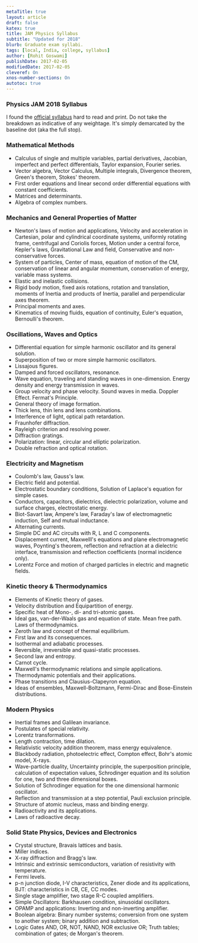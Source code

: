 ```yaml
---
metaTitle: true
layout: article
draft: false
katex: true
title: JAM Physics Syllabus
subtitle: "Updated for 2018"
blurb: Graduate exam syllabi.
tags: [local, India, college, syllabus]
author: [Rohit Goswami]
publishDate: 2017-02-05
modifiedDate: 2017-02-05
cleveref: On
xnos-number-sections: On
autotoc: true
---
```


### Physics JAM 2018 Syllabus

I found the [official syllabus](http://jam.iitb.ac.in/ph_syl.html) hard to read and print. Do not take the breakdown as indicative of any weightage. It's simply demarcated by the baseline dot (aka the full stop).

### Mathematical Methods

- Calculus of single and multiple variables, partial derivatives, Jacobian, imperfect and perfect differentials, Taylor expansion, Fourier series.
- Vector algebra, Vector Calculus, Multiple integrals, Divergence theorem, Green's theorem, Stokes' theorem.
- First order equations and linear second order differential equations with constant coefficients.
- Matrices and determinants.
- Algebra of complex numbers.

### Mechanics and General Properties of Matter

- Newton's laws of motion and applications, Velocity and acceleration in Cartesian, polar and cylindrical coordinate systems, uniformly rotating frame, centrifugal and Coriolis forces, Motion under a central force, Kepler's laws, Gravitational Law and field, Conservative and non-conservative forces.
- System of particles, Center of mass, equation of motion of the CM, conservation of linear and angular momentum, conservation of energy, variable mass systems.
- Elastic and inelastic collisions.
- Rigid body motion, fixed axis rotations, rotation and translation, moments of Inertia and products of Inertia, parallel and perpendicular axes theorem.
- Principal moments and axes.
- Kinematics of moving fluids, equation of continuity, Euler's equation, Bernoulli's theorem.

### Oscillations, Waves and Optics

- Differential equation for simple harmonic oscillator and its general solution.
- Superposition of two or more simple harmonic oscillators.
- Lissajous figures.
- Damped and forced oscillators, resonance.
- Wave equation, traveling and standing waves in one-dimension. Energy density and energy transmission in waves.
- Group velocity and phase velocity. Sound waves in media. Doppler Effect. Fermat's Principle.
- General theory of image formation.
- Thick lens, thin lens and lens combinations.
- Interference of light, optical path retardation.
- Fraunhofer diffraction.
- Rayleigh criterion and resolving power.
- Diffraction gratings.
- Polarization: linear, circular and elliptic polarization.
- Double refraction and optical rotation.

### Electricity and Magnetism

- Coulomb's law, Gauss's law.
- Electric field and potential.
- Electrostatic boundary conditions, Solution of Laplace's equation for simple cases.
- Conductors, capacitors, dielectrics, dielectric polarization, volume and surface charges, electrostatic energy.
- Biot-Savart law, Ampere's law, Faraday's law of electromagnetic induction, Self and mutual inductance.
- Alternating currents.
- Simple DC and AC circuits with R, L and C components.
- Displacement current, Maxwelll's equations and plane electromagnetic waves, Poynting's theorem, reflection and refraction at a dielectric interface, transmission and reflection coefficients (normal incidence only).
- Lorentz Force and motion of charged particles in electric and magnetic fields.

### Kinetic theory & Thermodynamics

- Elements of Kinetic theory of gases.
- Velocity distribution and Equipartition of energy.
- Specific heat of Mono-, di- and tri-atomic gases.
- Ideal gas, van-der-Waals gas and equation of state. Mean free path. Laws of thermodynamics.
- Zeroth law and concept of thermal equilibrium.
- First law and its consequences.
- Isothermal and adiabatic processes.
- Reversible, irreversible and quasi-static processes.
- Second law and entropy.
- Carnot cycle.
- Maxwell's thermodynamic relations and simple applications.
- Thermodynamic potentials and their applications.
- Phase transitions and Clausius-Clapeyron equation.
- Ideas of ensembles, Maxwell-Boltzmann, Fermi-Dirac and Bose-Einstein distributions.

### Modern Physics

- Inertial frames and Galilean invariance.
- Postulates of special relativity.
- Lorentz transformations.
- Length contraction, time dilation.
- Relativistic velocity addition theorem, mass energy equivalence.
- Blackbody radiation, photoelectric effect, Compton effect, Bohr's atomic model, X-rays.
- Wave-particle duality, Uncertainty principle, the superposition principle, calculation of expectation values, Schrodinger equation and its solution for one, two and three dimensional boxes.
- Solution of Schrodinger equation for the one dimensional harmonic oscillator.
- Reflection and transmission at a step potential, Pauli exclusion principle.
- Structure of atomic nucleus, mass and binding energy.
- Radioactivity and its applications.
- Laws of radioactive decay.

### Solid State Physics, Devices and Electronics

- Crystal structure, Bravais lattices and basis.
- Miller indices.
- X-ray diffraction and Bragg's law.
- Intrinsic and extrinsic semiconductors, variation of resistivity with temperature.
- Fermi levels.
- p-n junction diode, I-V characteristics, Zener diode and its applications, BJT: characteristics in CB, CE, CC modes.
- Single stage amplifier, two stage R-C coupled amplifiers.
- Simple Oscillators: Barkhausen condition, sinusoidal oscillators.
- OPAMP and applications: Inverting and non-inverting amplifier.
- Boolean algebra: Binary number systems; conversion from one system to another system; binary addition and subtraction.
- Logic Gates AND, OR, NOT, NAND, NOR exclusive OR; Truth tables; combination of gates; de Morgan's theorem.
